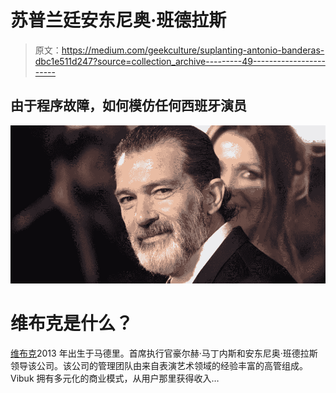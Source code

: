 # 苏普兰廷安东尼奥·班德拉斯

> 原文：<https://medium.com/geekculture/suplanting-antonio-banderas-dbc1e511d247?source=collection_archive---------49----------------------->

## 由于程序故障，如何模仿任何西班牙演员

![](img/1d8659a2d97b16d040887c11e2977db2.png)

# 维布克是什么？

[维布克](http://vibuk.com)2013 年出生于马德里。首席执行官豪尔赫·马丁内斯和安东尼奥·班德拉斯领导该公司。该公司的管理团队由来自表演艺术领域的经验丰富的高管组成。Vibuk 拥有多元化的商业模式，从用户那里获得收入…